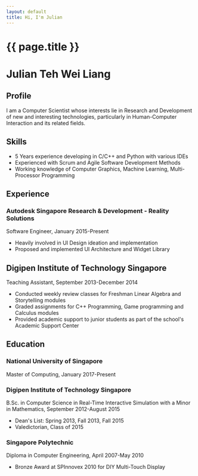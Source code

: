 ```yaml
---
layout: default
title: Hi, I'm Julian
---
```

# {{ page.title }}

# Julian Teh Wei Liang

## Profile
I am a Computer Scientist whose interests lie in Research and Development of new and interesting technologies, particularly in Human-Computer Interaction and its related fields.

## Skills
* 5 Years experience developing in C/C++ and Python with various IDEs
* Experienced with Scrum and Agile Software Development Methods
* Working knowledge of Computer Graphics, Machine Learning, Multi-Processor Programming

## Experience
### Autodesk Singapore Research & Development - Reality Solutions 
 Software Engineer, January 2015-Present
 * Heavily involved in UI Design ideation and implementation
 * Proposed and implemented UI Architecture and Widget Library
## Digipen Institute of Technology Singapore
 Teaching Assistant, September 2013-December 2014
 * Conducted weekly review classes for Freshman Linear Algebra and Storytelling modules
 * Graded assignments for C++ Programming, Game programming and Calculus modules
 * Provided academic support to junior students as part of the school's Academic Support Center

## Education
### National University of Singapore 
 Master of Computing, January 2017-Present
### Digipen Institute of Technology Singapore 
 B.Sc. in Computer Science in Real-Time Interactive Simulation with a Minor in Mathematics, September 2012-August 2015
 * Dean's List: Spring 2013, Fall 2013, Fall 2015
 * Valedictorian, Class of 2015
### Singapore Polytechnic 
 Diploma in Computer Engineering, April 2007-May 2010
 * Bronze Award at SPInnovex 2010 for DIY Multi-Touch Display